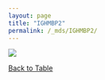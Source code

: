 ```yaml
---
layout: page
title: "IGHMBP2"
permalink: /_mds/IGHMBP2/
---
```


![](../../algns0/5HSAA052101_aln_report.png?raw=true)

[Back to Table](../../display)